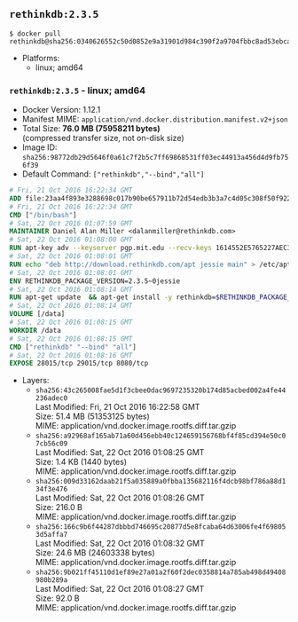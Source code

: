 ## `rethinkdb:2.3.5`

```console
$ docker pull rethinkdb@sha256:0340626552c50d0852e9a31901d984c390f2a9704fbbc8ad53ebca66c261422d
```

-	Platforms:
	-	linux; amd64

### `rethinkdb:2.3.5` - linux; amd64

-	Docker Version: 1.12.1
-	Manifest MIME: `application/vnd.docker.distribution.manifest.v2+json`
-	Total Size: **76.0 MB (75958211 bytes)**  
	(compressed transfer size, not on-disk size)
-	Image ID: `sha256:98772db29d5646f0a61c7f2b5c7ff69868531ff03ec44913a456d4d9fb756f39`
-	Default Command: `["rethinkdb","--bind","all"]`

```dockerfile
# Fri, 21 Oct 2016 16:22:34 GMT
ADD file:23aa4f893e3288698c017b90be657911b72d54edb3b3a7c4d05c308f50f9228f in / 
# Fri, 21 Oct 2016 16:22:34 GMT
CMD ["/bin/bash"]
# Sat, 22 Oct 2016 01:07:59 GMT
MAINTAINER Daniel Alan Miller <dalanmiller@rethinkdb.com>
# Sat, 22 Oct 2016 01:08:00 GMT
RUN apt-key adv --keyserver pgp.mit.edu --recv-keys 1614552E5765227AEC39EFCFA7E00EF33A8F2399
# Sat, 22 Oct 2016 01:08:01 GMT
RUN echo "deb http://download.rethinkdb.com/apt jessie main" > /etc/apt/sources.list.d/rethinkdb.list
# Sat, 22 Oct 2016 01:08:01 GMT
ENV RETHINKDB_PACKAGE_VERSION=2.3.5~0jessie
# Sat, 22 Oct 2016 01:08:14 GMT
RUN apt-get update 	&& apt-get install -y rethinkdb=$RETHINKDB_PACKAGE_VERSION 	&& rm -rf /var/lib/apt/lists/*
# Sat, 22 Oct 2016 01:08:14 GMT
VOLUME [/data]
# Sat, 22 Oct 2016 01:08:15 GMT
WORKDIR /data
# Sat, 22 Oct 2016 01:08:15 GMT
CMD ["rethinkdb" "--bind" "all"]
# Sat, 22 Oct 2016 01:08:16 GMT
EXPOSE 28015/tcp 29015/tcp 8080/tcp
```

-	Layers:
	-	`sha256:43c265008fae5d1f3cbee0dac9697235320b174d85acbed002a4fe44236adec0`  
		Last Modified: Fri, 21 Oct 2016 16:22:58 GMT  
		Size: 51.4 MB (51353125 bytes)  
		MIME: application/vnd.docker.image.rootfs.diff.tar.gzip
	-	`sha256:a92968af165ab71a60d456ebb40c124659156768bf4f85cd394e50c07cb56c09`  
		Last Modified: Sat, 22 Oct 2016 01:08:25 GMT  
		Size: 1.4 KB (1440 bytes)  
		MIME: application/vnd.docker.image.rootfs.diff.tar.gzip
	-	`sha256:009d33162daab21f5a035889a0fbba135682116f4dcb98bf786a88d134f3e476`  
		Last Modified: Sat, 22 Oct 2016 01:08:26 GMT  
		Size: 216.0 B  
		MIME: application/vnd.docker.image.rootfs.diff.tar.gzip
	-	`sha256:166c9b6f44287dbbbd746695c20877d5e8fcaba64d63006fe4f698053d5affa7`  
		Last Modified: Sat, 22 Oct 2016 01:08:32 GMT  
		Size: 24.6 MB (24603338 bytes)  
		MIME: application/vnd.docker.image.rootfs.diff.tar.gzip
	-	`sha256:9b021ff45110d1ef89e27a01a2f60f2dec0358814a785ab498d49408980b289a`  
		Last Modified: Sat, 22 Oct 2016 01:08:27 GMT  
		Size: 92.0 B  
		MIME: application/vnd.docker.image.rootfs.diff.tar.gzip
